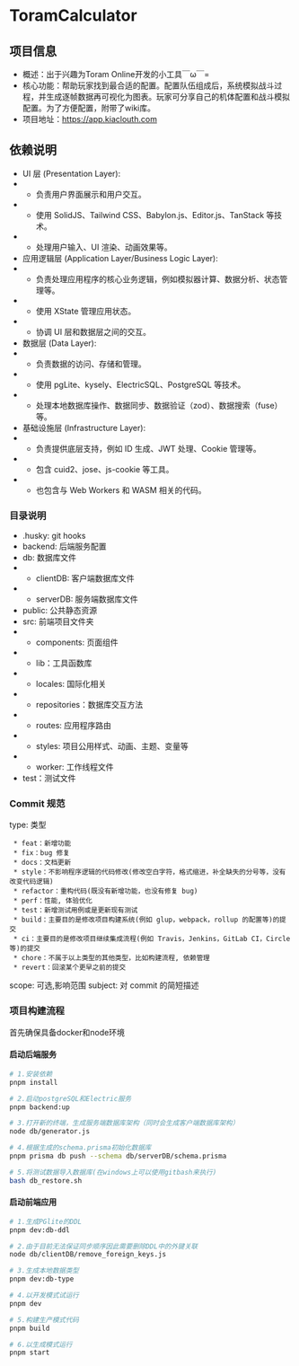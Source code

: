 # ToramCalculator

## 项目信息

- 概述：出于兴趣为Toram Online开发的小工具￣ω￣=
- 核心功能：帮助玩家找到最合适的配置。配置队伍组成后，系统模拟战斗过程，并生成逐帧数据再可视化为图表。玩家可分享自己的机体配置和战斗模拟配置。为了方便配置，附带了wiki库。
- 项目地址：https://app.kiaclouth.com

## 依赖说明

- UI 层 (Presentation Layer):
- - 负责用户界面展示和用户交互。
- - 使用 SolidJS、Tailwind CSS、Babylon.js、Editor.js、TanStack 等技术。
- - 处理用户输入、UI 渲染、动画效果等。
- 应用逻辑层 (Application Layer/Business Logic Layer):
- - 负责处理应用程序的核心业务逻辑，例如模拟器计算、数据分析、状态管理等。
- - 使用 XState 管理应用状态。
- - 协调 UI 层和数据层之间的交互。
- 数据层 (Data Layer):
- - 负责数据的访问、存储和管理。
- - 使用 pgLite、kysely、ElectricSQL、PostgreSQL 等技术。
- - 处理本地数据库操作、数据同步、数据验证（zod）、数据搜索（fuse）等。
- 基础设施层 (Infrastructure Layer):
- - 负责提供底层支持，例如 ID 生成、JWT 处理、Cookie 管理等。
- - 包含 cuid2、jose、js-cookie 等工具。
- - 也包含与 Web Workers 和 WASM 相关的代码。

### 目录说明

- .husky: git hooks
- backend: 后端服务配置
- db: 数据库文件
- - clientDB: 客户端数据库文件
- - serverDB: 服务端数据库文件
- public: 公共静态资源
- src: 前端项目文件夹
- - components: 页面组件
- - lib：工具函数库
- - locales: 国际化相关
- - repositories：数据库交互方法
- - routes: 应用程序路由
- - styles: 项目公用样式、动画、主题、变量等
- - worker: 工作线程文件
- test：测试文件

### Commit 规范

type: 类型

```
 * feat：新增功能
 * fix：bug 修复
 * docs：文档更新
 * style：不影响程序逻辑的代码修改(修改空白字符，格式缩进，补全缺失的分号等，没有改变代码逻辑)
 * refactor：重构代码(既没有新增功能，也没有修复 bug)
 * perf：性能, 体验优化
 * test：新增测试用例或是更新现有测试
 * build：主要目的是修改项目构建系统(例如 glup，webpack，rollup 的配置等)的提交
 * ci：主要目的是修改项目继续集成流程(例如 Travis，Jenkins，GitLab CI，Circle等)的提交
 * chore：不属于以上类型的其他类型，比如构建流程, 依赖管理
 * revert：回滚某个更早之前的提交
```

scope: 可选,影响范围
subject: 对 commit 的简短描述

### 项目构建流程

首先确保具备docker和node环境

#### 启动后端服务
```bash
# 1.安装依赖
pnpm install

# 2.启动postgreSQL和Electric服务
pnpm backend:up

# 3.打开新的终端，生成服务端数据库架构（同时会生成客户端数据库架构）
node db/generator.js

# 4.根据生成的schema.prisma初始化数据库
pnpm prisma db push --schema db/serverDB/schema.prisma

# 5.将测试数据导入数据库(在windows上可以使用gitbash来执行)
bash db_restore.sh
```

#### 启动前端应用
```bash
# 1.生成PGlite的DDL
pnpm dev:db-ddl

# 2.由于目前无法保证同步顺序因此需要删除DDL中的外键关联
node db/clientDB/remove_foreign_keys.js

# 3.生成本地数据类型
pnpm dev:db-type

# 4.以开发模式试运行
pnpm dev

# 5.构建生产模式代码
pnpm build

# 6.以生成模式运行
pnpm start
```
